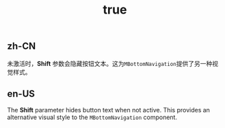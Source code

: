 ﻿---
order: 0
title:
  zh-CN: 位移
  en-US: Shift
---

## zh-CN

未激活时，**Shift** 参数会隐藏按钮文本。这为`MBottomNavigation`提供了另一种视觉样式。

## en-US

The **Shift** parameter hides button text when not active. This provides an alternative visual style to the `MBottomNavigation` component.

